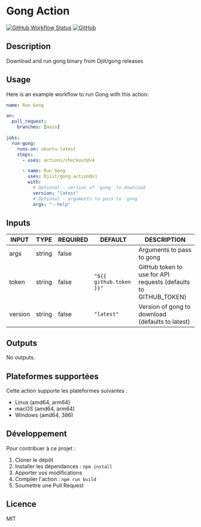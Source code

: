 # Gong Action

[![GitHub Workflow Status](https://img.shields.io/github/actions/workflow/status/Djiit/gong-action/test.yml?branch=main)](https://github.com/Djiit/gong-action/actions)
[![GitHub](https://img.shields.io/github/license/Djiit/gong-action)](https://img.shields.io/github/license/Djiit/gong-action)

## Description

<!-- AUTO-DOC-DESCRIPTION:START - Do not remove or modify this section -->

Download and run gong binary from Djiit/gong releases

<!-- AUTO-DOC-DESCRIPTION:END -->

## Usage

Here is an example workflow to run Gong with this action:

```yaml
name: Run Gong

on:
  pull_request:
    branches: [main]

jobs:
  run-gong:
    runs-on: ubuntu-latest
    steps:
      - uses: actions/checkout@v4

      - name: Run Gong
        uses: Djiit/gong-action@v1
        with:
          # Optional - version of `gong` to download
          version: "latest"
          # Optional - arguments to pass to `gong`
          args: "--help"
```

## Inputs

<!-- AUTO-DOC-INPUT:START - Do not remove or modify this section -->

|  INPUT  |  TYPE  | REQUIRED |         DEFAULT         |                             DESCRIPTION                              |
|---------|--------|----------|-------------------------|----------------------------------------------------------------------|
|  args   | string |  false   |                         |                      Arguments to pass to gong                       |
|  token  | string |  false   | `"${{ github.token }}"` | GitHub token to use for API <br>requests (defaults to GITHUB_TOKEN)  |
| version | string |  false   |       `"latest"`        |          Version of gong to download (defaults to latest)            |

<!-- AUTO-DOC-INPUT:END -->

## Outputs

<!-- AUTO-DOC-OUTPUT:START - Do not remove or modify this section -->
No outputs.
<!-- AUTO-DOC-OUTPUT:END -->

## Plateformes supportées

Cette action supporte les plateformes suivantes :

- Linux (amd64, arm64)
- macOS (amd64, arm64)
- Windows (amd64, 386)

## Développement

Pour contribuer à ce projet :

1. Cloner le dépôt
2. Installer les dépendances : `npm install`
3. Apporter vos modifications
4. Compiler l'action : `npm run build`
5. Soumettre une Pull Request

## Licence

MIT
